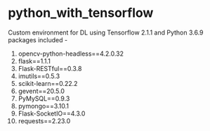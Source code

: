 # python_with_tensorflow
Custom environment for DL using Tensorflow 2.1.1 and Python 3.6.9
packages included - 
1.  opencv-python-headless==4.2.0.32
2. flask==1.1.1
3. Flask-RESTful==0.3.8
4. imutils==0.5.3
5. scikit-learn==0.22.2
6. gevent==20.5.0
7. PyMySQL==0.9.3
8. pymongo==3.10.1
9. Flask-SocketIO==4.3.0
10. requests==2.23.0
